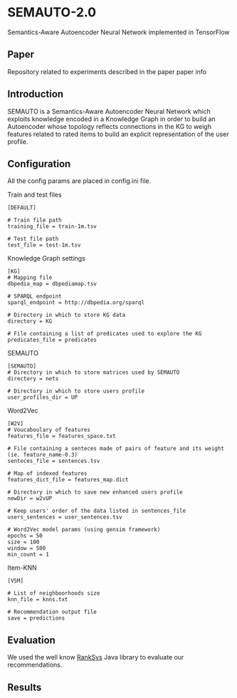 # SEMAUTO-2.0
Semantics-Aware Autoencoder Neural Network implemented in TensorFlow

## Paper
Repository related to experiments described in the paper
paper info

## Introduction

SEMAUTO is a Semantics-Aware Autoencoder Neural Network which exploits knowledge encoded in a Knowledge Graph in order to build an Autoencoder whose topology reflects connections in the KG to weigh features related to rated items to build an explicit representation of the user profile.

## Configuration

All the config params are placed in config.ini file.

Train and test files
```
[DEFAULT]

# Train file path
training_file = train-1m.tsv

# Test file path
test_file = test-1m.tsv
```

Knowledge Graph settings
```
[KG]
# Mapping file
dbpedia_map = dbpediamap.tsv

# SPARQL endpoint
sparql_endpoint = http://dbpedia.org/sparql

# Directory in which to store KG data
directory = KG

# File containing a list of predicates used to explore the KG
predicates_file = predicates
```

SEMAUTO
```
[SEMAUTO]
# Directory in which to store matrices used by SEMAUTO
directory = nets

# Directory in which to store users profile
user_profiles_dir = UP
```

Word2Vec
```
[W2V]
# Voucaboulary of features
features_file = features_space.txt

# File containing a senteces made of pairs of feature and its weight (ie. feature_name-0.3)
senteces_file = sentences.tsv

# Map of indexed features
features_dict_file = features_map.dict

# Directory in which to save new enhanced users profile
newDir = w2vUP

# Keep users' order of the data listed in sentences_file
users_sentences = user_sentences.tsv

# Word2Vec model params (using gensim framework)
epochs = 50
size = 100
window = 500
min_count = 1
```

Item-KNN
```
[VSM]

# List of neighboorhoods size
knn_file = knns.txt

# Recommendation output file
save = predictions
```

## Evaluation

We used the well know [RankSys](https://github.com/RankSys/RankSys) Java library to evaluate our recommendations.

## Results
